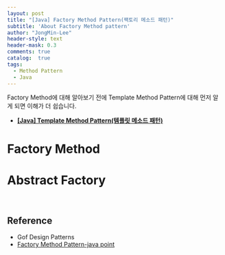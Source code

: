 ```yaml
---
layout: post
title: "[Java] Factory Method Pattern(팩토리 메소드 패턴)"
subtitle: 'About Factory Method pattern'
author: "JongMin-Lee"
header-style: text
header-mask: 0.3
comments: true
catalog:  true
tags:
  - Method Pattern
  - Java
---
```

Factory Method에 대해 알아보기 전에 Template Method Pattern에 대해 먼저 알게 되면 이해가 더 쉽습니다.  
- **[[Java] Template Method Pattern(템플릿 메소드 패턴)](/2021/08/07/templatemethod)**

# Factory Method




# Abstract Factory



<br />

## Reference
- Gof Design Patterns
- [Factory Method Pattern-java point](https://www.javatpoint.com/factory-method-design-pattern)

